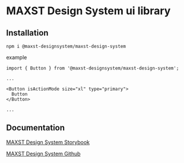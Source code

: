# MAXST Design System ui library

## Installation

```
npm i @maxst-designsystem/maxst-design-system
```

example

```react
import { Button } from '@maxst-designsystem/maxst-design-system';

...

<Button isActionMode size="xl" type="primary">
  Button
</Button>

...

```

## Documentation

[MAXST Design System Storybook](https://mds-polygon.metamaxst.com/)

[MAXST Design System Github](https://github.com/laura-maxst/maxst-design-system/tree/main/packages/maxst-design-system)
